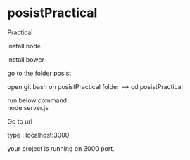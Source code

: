 # posistPractical
Practical 

install node

install bower

go to the folder posist

open git bash on posistPractical folder --> cd posistPractical

run below command<br/>
node server.js

Go to url

type : localhost:3000


your project is running on 3000 port.


